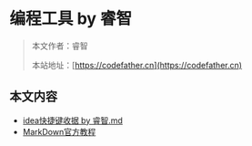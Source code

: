 # 编程工具 by 睿智

> 本文作者：睿智
>
> 本站地址：[https://codefather.cn](https://codefather.cn)

## 本文内容
- [idea快捷键收据 by 睿智.md](idea快捷键收集%20by%20睿智.md)
- [MarkDown官方教程](https://markdown.com.cn/)


